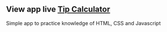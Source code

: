 ## View app live [Tip Calculator](https://lls-tip-calculator.netlify.com/)

Simple app to practice knowledge of HTML, CSS and Javascript
